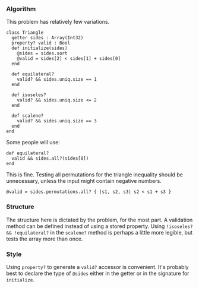 ### Algorithm

This problem has relatively few variations.
```crystal
class Triangle
  getter sides : Array(Int32)
  property? valid : Bool
  def initialize(sides)
    @sides = sides.sort
    @valid = sides[2] < sides[1] + sides[0]
  end

  def equilateral?
    valid? && sides.uniq.size == 1
  end

  def isoseles?
    valid? && sides.uniq.size <= 2
  end

  def scalene?
    valid? && sides.uniq.size == 3
  end
end
```
Some people will use:
```crystal
def equilateral?
  valid && sides.all?(sides[0])
end
```
This is fine.
Testing all permutations for the triangle inequality should be unnecessary, unless the input might contain negative numbers.
```crystal
@valid = sides.permutations.all? { |s1, s2, s3| s2 < s1 + s3 }
```

### Structure

The structure here is dictated by the problem, for the most part. A validation method can be defined instead of using a stored property. Using `!isoseles? && !equilateral?` in the `scalene?` method is perhaps a little more legible, but tests the array more than once. 

### Style

Using `property?` to generate a `valid?` accessor is convenient. It's probably best to declare the type of `@sides` either in the getter or in the signature for `initialize`.
